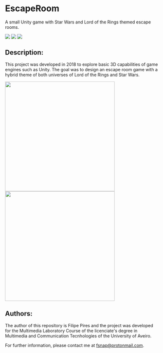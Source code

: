 # EscapeRoom
A small Unity game with Star Wars and Lord of the Rings themed escape rooms.

![](https://img.shields.io/badge/Academical%20Project-Yes-success)
![](https://img.shields.io/badge/Made%20With-Unity-lightgray)
![](https://img.shields.io/badge/Maintained-No-red)

## Description:

This project was developed in 2018 to explore basic 3D capabilities of game engines such as Unity. 
The goal was to design an escape room game with a hybrid theme of both universes of Lord of the Rings and Star Wars.

<p float="left">
  <img src="https://github.com/FilipePires98/EscapeRoom/blob/main/sw.gif" width="360px">
  <img src="https://github.com/FilipePires98/EscapeRoom/blob/main/lotr.gif" width="360px">
</p>

## Authors:

The author of this repository is Filipe Pires and the project was developed for the Multimedia Laboratory Course of the licenciate's degree in Multimedia and Communication Tecnhologies of the University of Aveiro.

For further information, please contact me at fsnap@protonmail.com.
